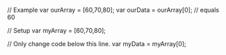 
// Example
var ourArray = [60,70,80];
var ourData = ourArray[0]; // equals 60

// Setup
var myArray = [60,70,80];

// Only change code below this line.
var myData = myArray[0];
